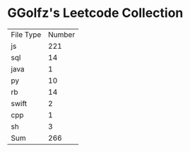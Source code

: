 # GGolfz's Leetcode Collection

<table><tr><td>File Type</td><td>Number</td></tr><tr><td>js</td><td>221</td></tr><tr><td>sql</td><td>14</td></tr><tr><td>java</td><td>1</td></tr><tr><td>py</td><td>10</td></tr><tr><td>rb</td><td>14</td></tr><tr><td>swift</td><td>2</td></tr><tr><td>cpp</td><td>1</td></tr><tr><td>sh</td><td>3</td></tr><tr><td>Sum</td><td>266</td></tr></table>